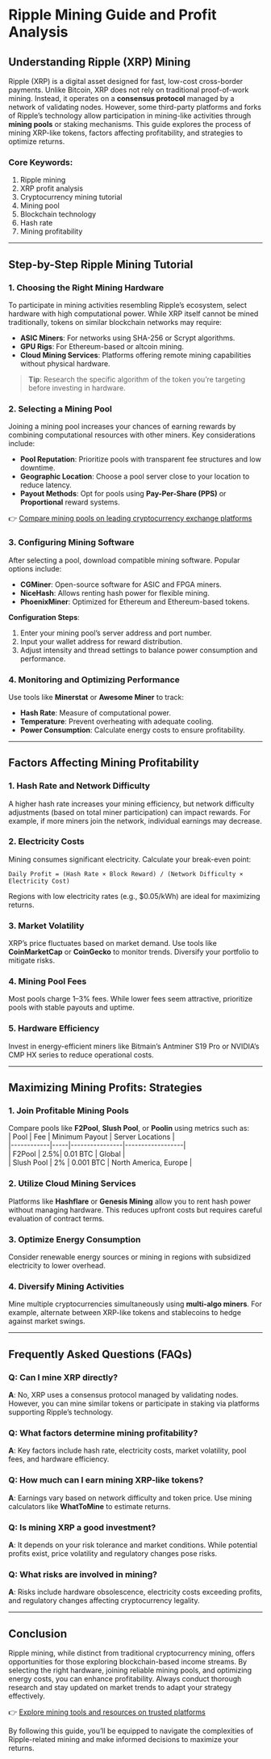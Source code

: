 # Ripple Mining Guide and Profit Analysis  

## Understanding Ripple (XRP) Mining  

Ripple (XRP) is a digital asset designed for fast, low-cost cross-border payments. Unlike Bitcoin, XRP does not rely on traditional proof-of-work mining. Instead, it operates on a **consensus protocol** managed by a network of validating nodes. However, some third-party platforms and forks of Ripple’s technology allow participation in mining-like activities through **mining pools** or staking mechanisms. This guide explores the process of mining XRP-like tokens, factors affecting profitability, and strategies to optimize returns.  

### Core Keywords:  
1. Ripple mining  
2. XRP profit analysis  
3. Cryptocurrency mining tutorial  
4. Mining pool  
5. Blockchain technology  
6. Hash rate  
7. Mining profitability  

---

## Step-by-Step Ripple Mining Tutorial  

### 1. **Choosing the Right Mining Hardware**  
To participate in mining activities resembling Ripple’s ecosystem, select hardware with high computational power. While XRP itself cannot be mined traditionally, tokens on similar blockchain networks may require:  
- **ASIC Miners**: For networks using SHA-256 or Scrypt algorithms.  
- **GPU Rigs**: For Ethereum-based or altcoin mining.  
- **Cloud Mining Services**: Platforms offering remote mining capabilities without physical hardware.  

> **Tip**: Research the specific algorithm of the token you’re targeting before investing in hardware.  

### 2. **Selecting a Mining Pool**  
Joining a mining pool increases your chances of earning rewards by combining computational resources with other miners. Key considerations include:  
- **Pool Reputation**: Prioritize pools with transparent fee structures and low downtime.  
- **Geographic Location**: Choose a pool server close to your location to reduce latency.  
- **Payout Methods**: Opt for pools using **Pay-Per-Share (PPS)** or **Proportional** reward systems.  

👉 [Compare mining pools on leading cryptocurrency exchange platforms](https://bit.ly/okx-bonus)  

### 3. **Configuring Mining Software**  
After selecting a pool, download compatible mining software. Popular options include:  
- **CGMiner**: Open-source software for ASIC and FPGA miners.  
- **NiceHash**: Allows renting hash power for flexible mining.  
- **PhoenixMiner**: Optimized for Ethereum and Ethereum-based tokens.  

**Configuration Steps**:  
1. Enter your mining pool’s server address and port number.  
2. Input your wallet address for reward distribution.  
3. Adjust intensity and thread settings to balance power consumption and performance.  

### 4. **Monitoring and Optimizing Performance**  
Use tools like **Minerstat** or **Awesome Miner** to track:  
- **Hash Rate**: Measure of computational power.  
- **Temperature**: Prevent overheating with adequate cooling.  
- **Power Consumption**: Calculate energy costs to ensure profitability.  

---

## Factors Affecting Mining Profitability  

### 1. **Hash Rate and Network Difficulty**  
A higher hash rate increases your mining efficiency, but network difficulty adjustments (based on total miner participation) can impact rewards. For example, if more miners join the network, individual earnings may decrease.  

### 2. **Electricity Costs**  
Mining consumes significant electricity. Calculate your break-even point:  
```  
Daily Profit = (Hash Rate × Block Reward) / (Network Difficulty × Electricity Cost)  
```  
Regions with low electricity rates (e.g., $0.05/kWh) are ideal for maximizing returns.  

### 3. **Market Volatility**  
XRP’s price fluctuates based on market demand. Use tools like **CoinMarketCap** or **CoinGecko** to monitor trends. Diversify your portfolio to mitigate risks.  

### 4. **Mining Pool Fees**  
Most pools charge 1–3% fees. While lower fees seem attractive, prioritize pools with stable payouts and uptime.  

### 5. **Hardware Efficiency**  
Invest in energy-efficient miners like Bitmain’s Antminer S19 Pro or NVIDIA’s CMP HX series to reduce operational costs.  

---

## Maximizing Mining Profits: Strategies  

### 1. **Join Profitable Mining Pools**  
Compare pools like **F2Pool**, **Slush Pool**, or **Poolin** using metrics such as:  
| Pool       | Fee | Minimum Payout | Server Locations |  
|------------|-----|----------------|------------------|  
| F2Pool     | 2.5%| 0.01 BTC       | Global           |  
| Slush Pool | 2%  | 0.001 BTC      | North America, Europe |  

### 2. **Utilize Cloud Mining Services**  
Platforms like **Hashflare** or **Genesis Mining** allow you to rent hash power without managing hardware. This reduces upfront costs but requires careful evaluation of contract terms.  

### 3. **Optimize Energy Consumption**  
Consider renewable energy sources or mining in regions with subsidized electricity to lower overhead.  

### 4. **Diversify Mining Activities**  
Mine multiple cryptocurrencies simultaneously using **multi-algo miners**. For example, alternate between XRP-like tokens and stablecoins to hedge against market swings.  

---

## Frequently Asked Questions (FAQs)  

### Q: Can I mine XRP directly?  
**A**: No, XRP uses a consensus protocol managed by validating nodes. However, you can mine similar tokens or participate in staking via platforms supporting Ripple’s technology.  

### Q: What factors determine mining profitability?  
**A**: Key factors include hash rate, electricity costs, market volatility, pool fees, and hardware efficiency.  

### Q: How much can I earn mining XRP-like tokens?  
**A**: Earnings vary based on network difficulty and token price. Use mining calculators like **WhatToMine** to estimate returns.  

### Q: Is mining XRP a good investment?  
**A**: It depends on your risk tolerance and market conditions. While potential profits exist, price volatility and regulatory changes pose risks.  

### Q: What risks are involved in mining?  
**A**: Risks include hardware obsolescence, electricity costs exceeding profits, and regulatory changes affecting cryptocurrency legality.  

---

## Conclusion  

Ripple mining, while distinct from traditional cryptocurrency mining, offers opportunities for those exploring blockchain-based income streams. By selecting the right hardware, joining reliable mining pools, and optimizing energy costs, you can enhance profitability. Always conduct thorough research and stay updated on market trends to adapt your strategy effectively.  

👉 [Explore mining tools and resources on trusted platforms](https://bit.ly/okx-bonus)  

By following this guide, you’ll be equipped to navigate the complexities of Ripple-related mining and make informed decisions to maximize your returns.